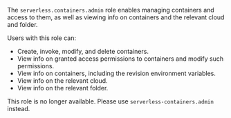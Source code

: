 The `serverless.containers.admin` role enables managing containers and access to them, as well as viewing info on containers and the relevant cloud and folder.

Users with this role can:
* Create, invoke, modify, and delete containers.
* View info on granted access permissions to containers and modify such permissions.
* View info on containers, including the revision environment variables.
* View info on the relevant cloud.
* View info on the relevant folder.

This role is no longer available. Please use `serverless-containers.admin` instead.